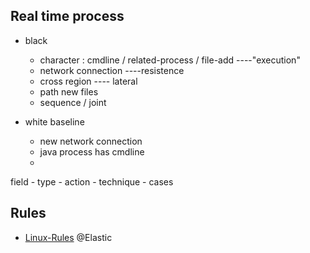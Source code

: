 ## Real time process
- black
  - character : cmdline / related-process / file-add  ----"execution"
  - network connection    ----resistence
  - cross region  ---- lateral
  - path new files
  - sequence / joint


- white baseline
  - new network connection
  - java process has cmdline
  - 


field - type - action - technique - cases

## Rules
- [Linux-Rules](https://github.com/elastic/detection-rules/tree/main/rules/linux)  @Elastic
